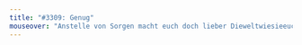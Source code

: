 ```yaml
---
title: "#3309: Genug"
mouseover: "Anstelle von Sorgen macht euch doch lieber Dieweltwiesieeuchgefällt."
---
```



